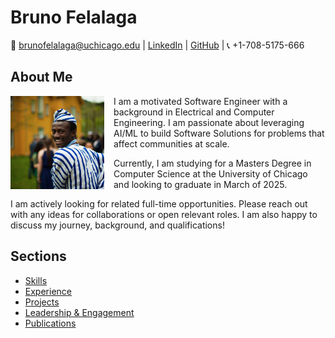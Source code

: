 # Bruno Felalaga

📧 [brunofelalaga@uchicago.edu](mailto:brunofelalaga@uchicago.edu)  |  [LinkedIn](https://www.linkedin.com/in/bruno-felalaga/)  |  [GitHub](https://github.com/BrunoFelalaga)  |  📞 +1-708-5175-666 


## About Me

<img src="bonbino.png" alt="Profile Picture" width="150" align="left" style="margin-right: 15px;"/>

<p>
I am a motivated Software Engineer with a background in Electrical and Computer Engineering. I am passionate about leveraging AI/ML to build Software Solutions for problems that affect communities at scale.
</p>

<p>
Currently, I am studying for a Masters Degree in Computer Science at the University of Chicago and looking to graduate in March of 2025.
</p>

<p>
I am actively looking for related full-time opportunities. Please reach out with any ideas for collaborations or open relevant roles. I am also happy to discuss my journey, background, and qualifications!
</p>

## Sections

- [Skills](skills.md)
- [Experience](experience.md)
- [Projects](projects.md)
- [Leadership & Engagement](leadership.md)
- [Publications](publications.md)
